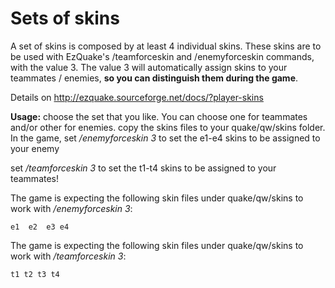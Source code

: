 # Sets of skins
A set of skins is composed by at least 4 individual skins. These skins are to be used with EzQuake's /teamforceskin and /enemyforceskin commands, with the value 3. 
The value 3 will automatically assign skins to your teammates / enemies, **so you can distinguish them during the game**.

Details on http://ezquake.sourceforge.net/docs/?player-skins

**Usage:**
choose the set that you like. You can choose one for teammates and/or other for enemies. copy the skins files to your quake/qw/skins folder. 
In the game, set */enemyforceskin 3* to set the e1-e4 skins to be assigned to your enemy

 set */teamforceskin 3* to set the t1-t4 skins to be assigned to your teammates!

The game is expecting the following skin files under quake/qw/skins to work with */enemyforceskin 3*:

`e1 
e2 
e3
e4`

The game is expecting the following skin files under quake/qw/skins to work with */teamforceskin 3*:

`t1
t2
t3
t4`



